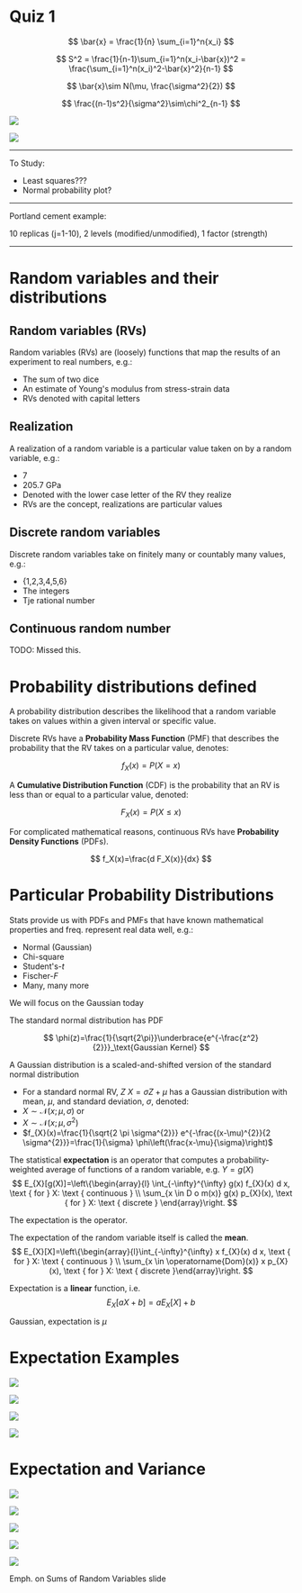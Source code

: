 # Quiz 1

$$
\bar{x} = \frac{1}{n} \sum_{i=1}^n{x_i}
$$

$$
S^2 = \frac{1}{n-1}\sum_{i=1}^n(x_i-\bar{x})^2 = \frac{\sum_{i=1}^n(x_i)^2-\bar{x}^2}{n-1}
$$

$$
\bar{x}\sim N(\mu, \frac{\sigma^2}{2})
$$

$$
\frac{(n-1)s^2}{\sigma^2}\sim\chi^2_{n-1}
$$

![](!imgdir/fe9442c6fe15995e56c6597cad9ea5f342df9cab.jpg)

![](!imgdir/b929b41bd7afcf02482485407f710e48352edf65.jpg)


***

To Study:

* Least squares???
* Normal probability plot?

***

Portland cement example:

10 replicas (j=1-10), 2 levels (modified/unmodified), 1 factor (strength)

***

# Random variables and their distributions

## Random variables (RVs)
Random variables (RVs) are (loosely) functions that map the results of an experiment to real numbers, e.g.:

* The sum of two dice
* An estimate of Young's modulus from stress-strain data
* RVs denoted with capital letters

## Realization
A realization of a random variable is a particular value taken on by a random variable, e.g.:

* 7
* 205.7 GPa
* Denoted with the lower case letter of the RV they realize
* RVs are the concept, realizations are particular values

## Discrete random variables
Discrete random variables take on finitely many or countably many values, e.g.:

* {1,2,3,4,5,6}
* The integers
* Tje rational number

## Continuous random number
TODO: Missed this.

# Probability distributions defined

A probability distribution describes the likelihood that a random variable takes on values within a given interval or specific value.

Discrete RVs have a **Probability Mass Function** (PMF) that describes the probability that the RV takes on a particular value, denotes:

$$
f_X(x)=P(X=x)
$$

A **Cumulative Distribution Function** (CDF) is the probability that an RV is less than or equal to a particular value, denoted:

$$
F_X(x)=P(X\le x)
$$

For complicated mathematical reasons, continuous RVs have **Probability Density Functions** (PDFs).

$$
f_X(x)=\frac{d F_X(x)}{dx}
$$

# Particular Probability Distributions

Stats provide us with PDFs and PMFs that have known mathematical properties and freq. represent real data well, e.g.:

* Normal (Gaussian)
* Chi-square
* Student's-$t$
* Fischer-$F$
* Many, many more

We will focus on the Gaussian today

The standard normal distribution has PDF

$$
\phi(z)=\frac{1}{\sqrt{2\pi}}\underbrace{e^{-\frac{z^2}{2}}}_\text{Gaussian Kernel}
$$

A Gaussian distribution is a scaled-and-shifted version of the standard normal distribution

* For a standard normal RV, $Z$
$X=\sigma Z+\mu$ has a Gaussian distribution with mean, $\mu$, and standard deviation, $\sigma$, denoted:
* $X \sim \mathcal{N}(x ; \mu, \sigma)$ or
* $X \sim \mathcal{N}\left(x ; \mu, \sigma^{2}\right)$
* $f_{X}(x)=\frac{1}{\sqrt{2 \pi \sigma^{2}}} e^{-\frac{(x-\mu)^{2}}{2 \sigma^{2}}}=\frac{1}{\sigma} \phi\left(\frac{x-\mu}{\sigma}\right)$

The statistical **expectation** is an operator that computes a probability-weighted average of functions of a random variable, e.g. $Y=g(X)$
$$
E_{X}[g(X)]=\left\{\begin{array}{l}
\int_{-\infty}^{\infty} g(x) f_{X}(x) d x, \text { for } X: \text { continuous } \\
\sum_{x \in D o m(x)} g(x) p_{X}(x), \text { for } X: \text { discrete }
\end{array}\right.
$$

The expectation is the operator.

The expectation of the random variable itself is called the **mean**.
$$
E_{X}[X]=\left\{\begin{array}{l}\int_{-\infty}^{\infty} x f_{X}(x) d x, \text { for } X: \text { continuous } \\ \sum_{x \in \operatorname{Dom}(x)} x p_{X}(x), \text { for } X: \text { discrete }\end{array}\right.
$$

Expectation is a **linear** function, i.e.
$$
E_{X}[a X+b]=a E_{X}[X]+b
$$

Gaussian, expectation is $\mu$

# Expectation Examples

![](!imgdir/55522f268b2fd51973bac9485b117797df62a31b.jpg)



![](!imgdir/34f57a1e5f9dcd223b4e3d043e1def72983c164d.jpg)

![](!imgdir/2369e2a8314eb32c5272463af3d4ed49494644be.jpg)

![](!imgdir/696f1f24538ed34c0963aa0f8f9910f490f1523a.jpg)

# Expectation and Variance

![](!imgdir/afa71c1fd7e08338c01a1a431eca8068bc33196e.jpg)

![](!imgdir/9e2c2a47875bb4207d679d3854af9b717af10f77.jpg)

![](!imgdir/571498c5a13768653ddc729e5c6ccadc1e1be4c9.jpg)

![](!imgdir/01abe1ace6e56a5514d7ee05e8d9a65f65b731b6.jpg)

![](!imgdir/39ab624fda69bd4dd88076ed7a2faa46e9679ced.jpg)

Emph. on Sums of Random Variables slide
